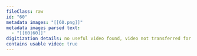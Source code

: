 ```yaml
---
fileClass: raw
id: "60"
metadata images: "[[60.png]]"
metadata images parsed text:
  - "[[60|60]]"
digitization details: no useful video found, video not transferred for parsing
contains usable video: true
---
```

